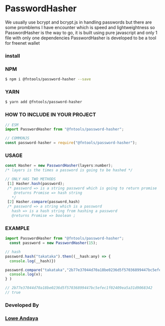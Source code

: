 # PasswordHasher 
We usually use bcrypt and bcrypt.js in handling passwords but there are some promblems I have encounter which is speed 
and lightweightness so PasswordHasher is the way to go, it is built using pure javascript and only 1 file with only one dependencies
PasswordHasher is developed to be a tool for freenet wallet 


### install 
### NPM 
```bash 
$ npm i @fntools/password-hasher --save 
```
### YARN 
```bash 
$ yarn add @fntools/password-hasher
```

### HOW TO INCLUDE IN YOUR PROJECT
```javascript 
// ESM 
import PasswordHasher from "@fntools/password-hasher";

// COMMONJS 
const password-hasher = require("@fntools/password-hasher");

```

### USAGE 
```javascript 
const Hasher = new PasswordHasher(layers:number);
/* layers is the times a password is going to be hashed */

// ONLY HAS TWO METHODS 
 [1] Hasher.hash(password);
 /* password => is a string password which is going to return promise  
    @returns Promise => hash string
   */
 [2] Hasher.compare(password,hash)
 /* password => a string which is a password 
   hash => is a hash string from hashing a password 
   @returns Promise => boolean ;
```

### EXAMPLE 

``` javascript 
import PasswordHasher from "@fntools/password-hasher";
  const password = new PasswordHasher(15);

// hash 
password.hash("takataka").then((__hash:any) => {
  console.log(__hash)})

password.compare("takataka","2b77e37044d70a18be0236d5f57036899447bc5efec1f02409ea5a31d9068342").then((v:any) => {
  console.log(v);
} )

// 2b77e37044d70a18be0236d5f57036899447bc5efec1f02409ea5a31d9068342
// true
```

### Developed By 
### [Lowe Andaya](https://github.com/lowecainandaya)
